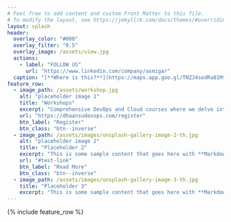 ```yaml
---
# Feel free to add content and custom Front Matter to this file.
# To modify the layout, see https://jekyllrb.com/docs/themes/#overriding-theme-defaults
layout: splash
header:
  overlay_color: "#000"
  overlay_filter: "0.5"
  overlay_image: /assets/view.jpg
  actions:
    - label: "FOLLOW US"
      url: "https://www.linkedin.com/company/asmigar"
  caption: "[**Where is this?**](https://maps.app.goo.gl/TNZJ4sodRa81MsL99)"
feature_row:
  - image_path: /assets/workshop.jpg
    alt: "placeholder image 1"
    title: "Workshops"
    excerpt: "Comprehensive DevOps and Cloud courses where we delve into the depths of essential tools and concepts, ensuring a thorough understanding for our attendees."
    url: "https://dhaansudevops.com/register"
    btn_label: "Register"
    btn_class: "btn--inverse"
  - image_path: /assets/images/unsplash-gallery-image-2-th.jpg
    alt: "placeholder image 2"
    title: "Placeholder 2"
    excerpt: "This is some sample content that goes here with **Markdown** formatting."
    url: "#test-link"
    btn_label: "Read More"
    btn_class: "btn--inverse"
  - image_path: /assets/images/unsplash-gallery-image-3-th.jpg
    title: "Placeholder 3"
    excerpt: "This is some sample content that goes here with **Markdown** formatting."
---
```


{% include feature_row %}
